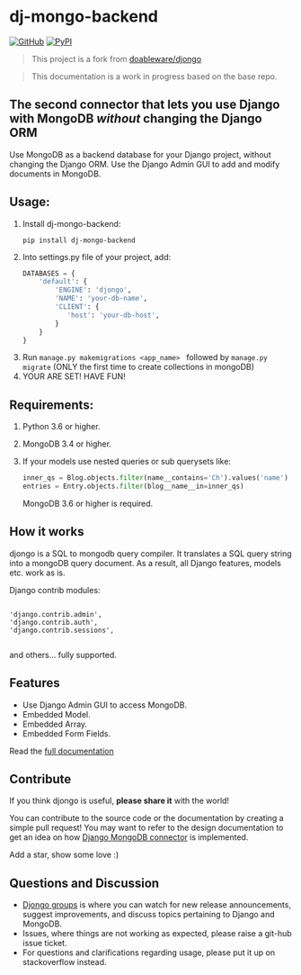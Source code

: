 # dj-mongo-backend

[![GitHub](https://img.shields.io/github/license/VicoDevTeam/dj-mongo-backend?style=for-the-badge)](../master/LICENSE)
[![PyPI](https://img.shields.io/pypi/v/dj-mongo-backend?style=for-the-badge)](https://pypi.org/project/dj-mongo-backend/)

> This project is a fork from [doableware/djongo](https://github.com/doableware/djongo)

> This documentation is a work in progress based on the base repo.

## The second connector that lets you use Django with MongoDB _without_ changing the Django ORM

Use MongoDB as a backend database for your Django project, without changing the Django ORM.
Use the Django Admin GUI to add and modify documents in MongoDB.

## Usage:

<ol>
<li> Install dj-mongo-backend:

```
pip install dj-mongo-backend
```

</li>
<li> Into settings.py file of your project, add:

```python
DATABASES = {
    'default': {
        'ENGINE': 'djongo',
        'NAME': 'your-db-name',
        'CLIENT': {
           'host': 'your-db-host',
        }
    }
}
```

</li>   
   <li> Run <code>manage.py makemigrations &ltapp_name&gt </code> followed by <code>manage.py migrate</code> (ONLY the first time to create collections in mongoDB) </li>
   <li> YOUR ARE SET! HAVE FUN! </li>
</ol>

## Requirements:

1. Python 3.6 or higher.
2. MongoDB 3.4 or higher.
3. If your models use nested queries or sub querysets like:

   ```python
   inner_qs = Blog.objects.filter(name__contains='Ch').values('name')
   entries = Entry.objects.filter(blog__name__in=inner_qs)
   ```

   MongoDB 3.6 or higher is required.

## How it works

djongo is a SQL to mongodb query compiler. It translates a SQL query string into a mongoDB query document.
As a result, all Django features, models etc. work as is.

Django contrib modules:

<pre><code>  
'django.contrib.admin',
'django.contrib.auth',    
'django.contrib.sessions',

</code></pre>

and others... fully supported.

## Features

- Use Django Admin GUI to access MongoDB.
- Embedded Model.
- Embedded Array.
- Embedded Form Fields.

Read the [full documentation](https://www.djongomapper.com/)

## Contribute

If you think djongo is useful, **please share it** with the world!

You can contribute to the source code or the documentation by creating a simple pull request!
You may want to refer to the design documentation to get
an idea on how [Django MongoDB connector](https://www.djongomapper.com/djongo/django-mongodb-connector-design-document/)
is implemented.

Add a star, show some love :)

## Questions and Discussion

- [Djongo groups](https://groups.google.com/d/forum/djongo) is where you can watch for new release announcements, suggest improvements, and discuss topics pertaining to Django and MongoDB.
- Issues, where things are not working as expected, please raise a git-hub issue ticket.
- For questions and clarifications regarding usage, please put it up on stackoverflow instead.
